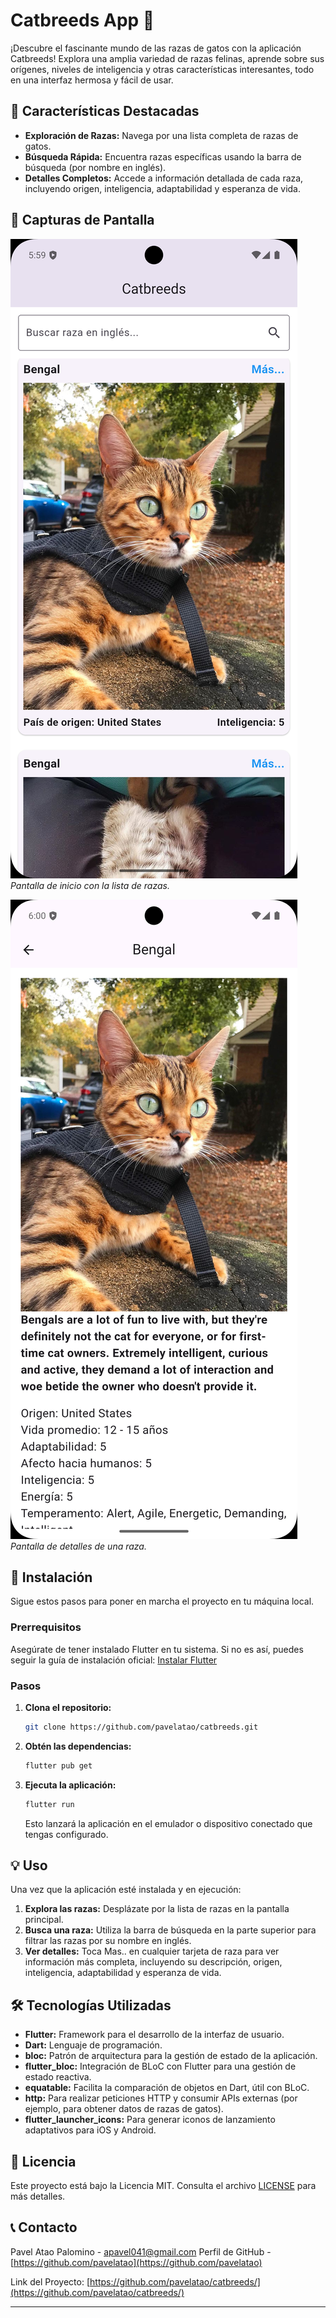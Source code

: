 # Catbreeds App 🐾

¡Descubre el fascinante mundo de las razas de gatos con la aplicación Catbreeds! Explora una amplia variedad de razas felinas, aprende sobre sus orígenes, niveles de inteligencia y otras características interesantes, todo en una interfaz hermosa y fácil de usar.

## 🌟 Características Destacadas

* **Exploración de Razas:** Navega por una lista completa de razas de gatos.
* **Búsqueda Rápida:** Encuentra razas específicas usando la barra de búsqueda (por nombre en inglés).
* **Detalles Completos:** Accede a información detallada de cada raza, incluyendo origen, inteligencia, adaptabilidad y esperanza de vida.

## 📱 Capturas de Pantalla

![Captura de pantalla de la pantalla de inicio](assets/screenshots/landing_page.png)
_Pantalla de inicio con la lista de razas._

![Captura de pantalla de la pantalla de detalles](assets/screenshots/detail_page.png)
_Pantalla de detalles de una raza._

## 🚀 Instalación

Sigue estos pasos para poner en marcha el proyecto en tu máquina local.

### Prerrequisitos

Asegúrate de tener instalado Flutter en tu sistema. Si no es así, puedes seguir la guía de instalación oficial: [Instalar Flutter](https://flutter.dev/docs/get-started/install)

### Pasos

1.  **Clona el repositorio:**
    ```bash
    git clone https://github.com/pavelatao/catbreeds.git
    ```

2.  **Obtén las dependencias:**
    ```bash
    flutter pub get
    ```

3.  **Ejecuta la aplicación:**
    ```bash
    flutter run
    ```
    Esto lanzará la aplicación en el emulador o dispositivo conectado que tengas configurado.

## 💡 Uso

Una vez que la aplicación esté instalada y en ejecución:

1.  **Explora las razas:** Desplázate por la lista de razas en la pantalla principal.
2.  **Busca una raza:** Utiliza la barra de búsqueda en la parte superior para filtrar las razas por su nombre en inglés.
3.  **Ver detalles:** Toca Mas.. en cualquier tarjeta de raza para ver información más completa, incluyendo su descripción, origen, inteligencia, adaptabilidad y esperanza de vida.

## 🛠️ Tecnologías Utilizadas

* **Flutter:** Framework para el desarrollo de la interfaz de usuario.
* **Dart:** Lenguaje de programación.
* **bloc:** Patrón de arquitectura para la gestión de estado de la aplicación.
* **flutter_bloc:** Integración de BLoC con Flutter para una gestión de estado reactiva.
* **equatable:** Facilita la comparación de objetos en Dart, útil con BLoC.
* **http:** Para realizar peticiones HTTP y consumir APIs externas (por ejemplo, para obtener datos de razas de gatos).
* **flutter_launcher_icons:** Para generar iconos de lanzamiento adaptativos para iOS y Android.

## 📄 Licencia

Este proyecto está bajo la Licencia MIT. Consulta el archivo [LICENSE](LICENSE) para más detalles.

## 📞 Contacto

Pavel Atao Palomino - [apavel041@gmail.com](mailto:apavel041@gmail.com)
Perfil de GitHub - [https://github.com/pavelatao](https://github.com/pavelatao)

Link del Proyecto: [https://github.com/pavelatao/catbreeds/](https://github.com/pavelatao/catbreeds/)

---
